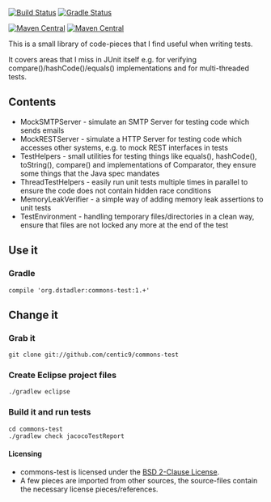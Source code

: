 [![Build Status](https://travis-ci.org/centic9/commons-test.svg)](https://travis-ci.org/centic9/commons-test) [![Gradle Status](https://gradleupdate.appspot.com/centic9/commons-test/status.svg?branch=master)](https://gradleupdate.appspot.com/centic9/commons-test/status)

[![Maven Central](https://maven-badges.herokuapp.com/maven-central/org.dstadler/commons-test/badge.svg?style=flat)](https://maven-badges.herokuapp.com/maven-central/org.dstadler/commons-test) [![Maven Central](https://img.shields.io/maven-central/v/org.dstadler/commons-test.svg)](https://maven-badges.herokuapp.com/maven-central/org.dstadler/commons-test)

This is a small library of code-pieces that I find useful when writing tests.

It covers areas that I miss in JUnit itself e.g. for verifying compare()/hashCode()/equals() implementations and for multi-threaded tests.

## Contents
 
* MockSMTPServer - simulate an SMTP Server for testing code which sends emails
* MockRESTServer - simulate a HTTP Server for testing code which accesses other systems, e.g. to mock REST interfaces in tests
* TestHelpers - small utilities for testing things like equals(), hashCode(), toString(), compare() and implementations of Comparator, they ensure some things that the Java spec mandates
* ThreadTestHelpers - easily run unit tests multiple times in parallel to ensure the code does not contain hidden race conditions
* MemoryLeakVerifier - a simple way of adding memory leak assertions to unit tests
* TestEnvironment - handling temporary files/directories in a clean way, ensure that files are not locked any more at the end of the test

## Use it

### Gradle

    compile 'org.dstadler:commons-test:1.+'

## Change it

### Grab it

    git clone git://github.com/centic9/commons-test

### Create Eclipse project files

	./gradlew eclipse

### Build it and run tests

	cd commons-test
	./gradlew check jacocoTestReport

#### Licensing
* commons-test is licensed under the [BSD 2-Clause License].
* A few pieces are imported from other sources, the source-files contain the necessary license pieces/references.

[BSD 2-Clause License]: http://www.opensource.org/licenses/bsd-license.php
